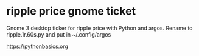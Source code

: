 # ripple price gnome ticket 

Gnome 3 desktop ticker for ripple price with Python and argos. Rename to ripple.1r.60s.py and put in ~/.config/argos

https://pythonbasics.org

